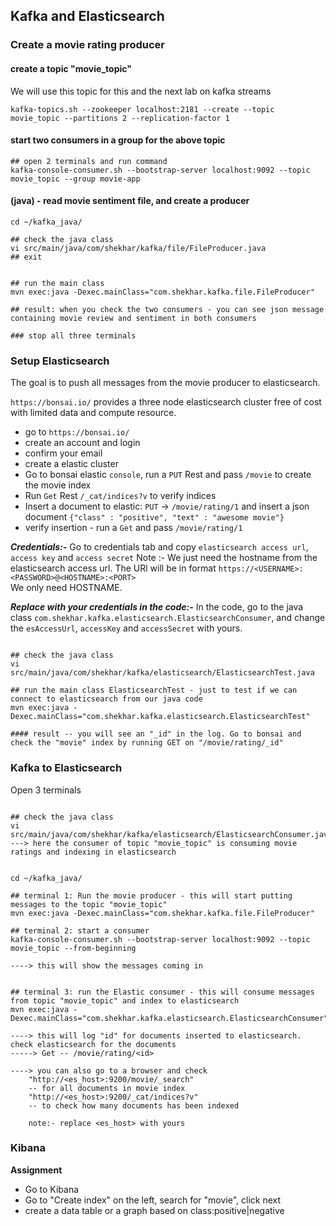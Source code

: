 ## Kafka and Elasticsearch


### Create a movie rating producer

#### create a topic "movie_topic"

We will use this topic for this and the next lab on kafka streams

```
kafka-topics.sh --zookeeper localhost:2181 --create --topic movie_topic --partitions 2 --replication-factor 1
```

#### start two consumers in a group for the above topic

```
## open 2 terminals and run command
kafka-console-consumer.sh --bootstrap-server localhost:9092 --topic movie_topic --group movie-app
```


#### (java) - read movie sentiment file, and create a producer

```
cd ~/kafka_java/

## check the java class
vi src/main/java/com/shekhar/kafka/file/FileProducer.java
## exit


## run the main class
mvn exec:java -Dexec.mainClass="com.shekhar.kafka.file.FileProducer"

## result: when you check the two consumers - you can see json message containing movie review and sentiment in both consumers

### stop all three terminals
```


### Setup Elasticsearch

The goal is to push all messages from the movie producer to elasticsearch.

`https://bonsai.io/` provides a three node elasticsearch cluster free of cost with limited data and compute resource.

- go to `https://bonsai.io/`
- create an account and login
- confirm your email
- create a elastic cluster
- Go to bonsai elastic `console`, run a `PUT` Rest and pass `/movie` to create the movie index
- Run `Get` Rest `/_cat/indices?v` to verify indices
- Insert a document to elastic: `PUT` -> `/movie/rating/1` and insert a json document `{"class" : "positive", "text" : "awesome movie"}`
- verify insertion - run a `Get` and pass `/movie/rating/1`

<b>*Credentials:-*</b> Go to credentials tab and copy `elasticsearch access url`, `access key` and `access secret` 
Note :- We just need the hostname from the elasticsearch access url. The URl will be in format `https://<USERNAME>:<PASSWORD>@<HOSTNAME>:<PORT>` <br>
We only need HOSTNAME.


<b>*Replace with your credentials in the code:-*</b>
In the code, go to the java class `com.shekhar.kafka.elasticsearch.ElasticsearchConsumer`, and change the `esAccessUrl`, `accessKey` and `accessSecret` with yours.


```

## check the java class
vi src/main/java/com/shekhar/kafka/elasticsearch/ElasticsearchTest.java

## run the main class ElasticsearchTest - just to test if we can connect to elasticsearch from our java code
mvn exec:java -Dexec.mainClass="com.shekhar.kafka.elasticsearch.ElasticsearchTest"

#### result -- you will see an "_id" in the log. Go to bonsai and check the "movie" index by running GET on "/movie/rating/_id"
```


### Kafka to Elasticsearch

Open 3 terminals

```

## check the java class
vi src/main/java/com/shekhar/kafka/elasticsearch/ElasticsearchConsumer.java
---> here the consumer of topic "movie_topic" is consuming movie ratings and indexing in elasticsearch


cd ~/kafka_java/

## terminal 1: Run the movie producer - this will start putting messages to the topic "movie_topic"
mvn exec:java -Dexec.mainClass="com.shekhar.kafka.file.FileProducer"

## terminal 2: start a consumer
kafka-console-consumer.sh --bootstrap-server localhost:9092 --topic movie_topic --from-beginning

----> this will show the messages coming in


## terminal 3: run the Elastic consumer - this will consume messages from topic "movie_topic" and index to elasticsearch
mvn exec:java -Dexec.mainClass="com.shekhar.kafka.elasticsearch.ElasticsearchConsumer"

----> this will log "id" for documents inserted to elasticsearch. check elasticsearch for the documents
-----> Get -- /movie/rating/<id>

----> you can also go to a browser and check
	"http://<es_host>:9200/movie/_search"
	-- for all documents in movie index
	"http://<es_host>:9200/_cat/indices?v"
	-- to check how many documents has been indexed
	
	note:- replace <es_host> with yours
```


### Kibana

<b>Assignment</b>

- Go to Kibana
- Go to "Create index" on the left, search for "movie", click next
- create a data table or a graph based on class:positive|negative
